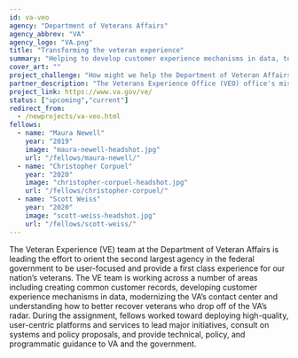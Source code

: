 ```yaml
---
id: va-veo
agency: "Department of Veterans Affairs"
agency_abbrev: "VA"
agency_logo: "VA.png"
title: "Transforming the veteran experience"
summary: "Helping to develop customer experience mechanisms in data, tools, and technology to enable the U.S. Department of Veterans Affairs to deliver the best experience to veterans, families, caregivers, and survivors"
cover_art: ""
project_challenge: "How might we help the Department of Veteran Affairs deliver more veteran-centered services and care?"
partner_description: "The Veterans Experience Office (VEO) office's mission is to enable VA to be the leading customer service organization in government so that Veterans, their families, caregivers and survivors Choose VA."
project_link: https://www.va.gov/ve/
status: ["upcoming","current"]
redirect_from:
  - /newprojects/va-veo.html
fellows:
  - name: "Maura Newell"
    year: "2019"
    image: "maura-newell-headshot.jpg"
    url: "/fellows/maura-newell/"
  - name: "Christopher Corpuel"
    year: "2020"
    image: "christopher-corpuel-headshot.jpg"
    url: "/fellows/christopher-corpuel/"
  - name: "Scott Weiss"
    year: "2020"
    image: "scott-weiss-headshot.jpg"
    url: "/fellows/scott-weiss/"
---
```

The Veteran Experience (VE) team at the Department of Veteran Affairs is leading the effort to orient the second largest agency in the federal government to be user-focused and provide a first class experience for our nation’s veterans. The VE team is working across a number of areas including creating common customer records, developing customer experience mechanisms in data, modernizing the VA’s contact center and understanding how to better recover veterans who drop off of the VA’s radar. During the assignment, fellows worked toward deploying high-quality, user-centric platforms and services to lead major initiatives, consult on systems and policy proposals, and provide technical, policy, and programmatic guidance to VA and the government.
